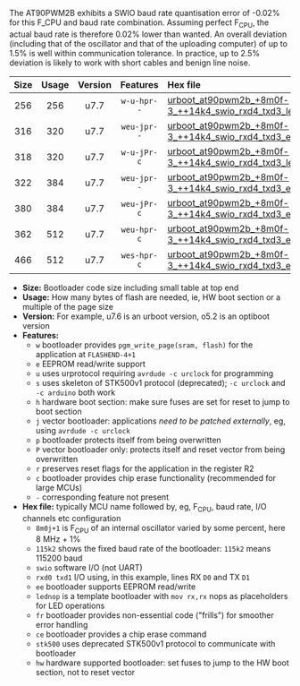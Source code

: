 The AT90PWM2B exhibits a SWIO baud rate quantisation error of -0.02% for this F_CPU and baud rate combination. Assuming perfect F<sub>CPU</sub>, the actual baud rate is therefore 0.02% lower than wanted. An overall deviation (including that of the oscillator and that of the uploading computer) of up to 1.5% is well within communication tolerance. In practice, up to 2.5% deviation is likely to work with short cables and benign line noise.

|Size|Usage|Version|Features|Hex file|
|:-:|:-:|:-:|:-:|:--|
|256|256|u7.7|`w-u-hpr--`|[urboot_at90pwm2b_+8m0f-3_++14k4_swio_rxd4_txd3_lednop_hw.hex](https://raw.githubusercontent.com/stefanrueger/urboot.hex/main/mcus/at90pwm2b/internal_oscillator/fcpu_+8m0f-3/br_++14k4/urboot_at90pwm2b_+8m0f-3_++14k4_swio_rxd4_txd3_lednop_hw.hex)|
|316|320|u7.7|`weu-jpr--`|[urboot_at90pwm2b_+8m0f-3_++14k4_swio_rxd4_txd3_ee.hex](https://raw.githubusercontent.com/stefanrueger/urboot.hex/main/mcus/at90pwm2b/internal_oscillator/fcpu_+8m0f-3/br_++14k4/urboot_at90pwm2b_+8m0f-3_++14k4_swio_rxd4_txd3_ee.hex)|
|318|320|u7.7|`w-u-jPr-c`|[urboot_at90pwm2b_+8m0f-3_++14k4_swio_rxd4_txd3_lednop_fr_ce.hex](https://raw.githubusercontent.com/stefanrueger/urboot.hex/main/mcus/at90pwm2b/internal_oscillator/fcpu_+8m0f-3/br_++14k4/urboot_at90pwm2b_+8m0f-3_++14k4_swio_rxd4_txd3_lednop_fr_ce.hex)|
|322|384|u7.7|`weu-jpr--`|[urboot_at90pwm2b_+8m0f-3_++14k4_swio_rxd4_txd3_ee_lednop.hex](https://raw.githubusercontent.com/stefanrueger/urboot.hex/main/mcus/at90pwm2b/internal_oscillator/fcpu_+8m0f-3/br_++14k4/urboot_at90pwm2b_+8m0f-3_++14k4_swio_rxd4_txd3_ee_lednop.hex)|
|380|384|u7.7|`weu-jPr-c`|[urboot_at90pwm2b_+8m0f-3_++14k4_swio_rxd4_txd3_ee_lednop_fr_ce.hex](https://raw.githubusercontent.com/stefanrueger/urboot.hex/main/mcus/at90pwm2b/internal_oscillator/fcpu_+8m0f-3/br_++14k4/urboot_at90pwm2b_+8m0f-3_++14k4_swio_rxd4_txd3_ee_lednop_fr_ce.hex)|
|362|512|u7.7|`weu-hpr-c`|[urboot_at90pwm2b_+8m0f-3_++14k4_swio_rxd4_txd3_ee_lednop_fr_ce_hw.hex](https://raw.githubusercontent.com/stefanrueger/urboot.hex/main/mcus/at90pwm2b/internal_oscillator/fcpu_+8m0f-3/br_++14k4/urboot_at90pwm2b_+8m0f-3_++14k4_swio_rxd4_txd3_ee_lednop_fr_ce_hw.hex)|
|466|512|u7.7|`wes-hpr-c`|[urboot_at90pwm2b_+8m0f-3_++14k4_swio_rxd4_txd3_ee_lednop_fr_ce_stk500_hw.hex](https://raw.githubusercontent.com/stefanrueger/urboot.hex/main/mcus/at90pwm2b/internal_oscillator/fcpu_+8m0f-3/br_++14k4/urboot_at90pwm2b_+8m0f-3_++14k4_swio_rxd4_txd3_ee_lednop_fr_ce_stk500_hw.hex)|

- **Size:** Bootloader code size including small table at top end
- **Usage:** How many bytes of flash are needed, ie, HW boot section or a multiple of the page size
- **Version:** For example, u7.6 is an urboot version, o5.2 is an optiboot version
- **Features:**
  + `w` bootloader provides `pgm_write_page(sram, flash)` for the application at `FLASHEND-4+1`
  + `e` EEPROM read/write support
  + `u` uses urprotocol requiring `avrdude -c urclock` for programming
  + `s` uses skeleton of STK500v1 protocol (deprecated); `-c urclock` and `-c arduino` both work
  + `h` hardware boot section: make sure fuses are set for reset to jump to boot section
  + `j` vector bootloader: applications *need to be patched externally*, eg, using `avrdude -c urclock`
  + `p` bootloader protects itself from being overwritten
  + `P` vector bootloader only: protects itself and reset vector from being overwritten
  + `r` preserves reset flags for the application in the register R2
  + `c` bootloader provides chip erase functionality (recommended for large MCUs)
  + `-` corresponding feature not present
- **Hex file:** typically MCU name followed by, eg, F<sub>CPU</sub>, baud rate, I/O channels etc configuration
  + `8m0j+1` is F<sub>CPU</sub> of an internal oscillator varied by some percent, here 8 MHz + 1%
  + `115k2` shows the fixed baud rate of the bootloader: `115k2` means 115200 baud
  + `swio` software I/O (not UART)
  + `rxd0 txd1` I/O using, in this example, lines RX `D0` and TX `D1`
  + `ee` bootloader supports EEPROM read/write
  + `lednop` is a template bootloader with `mov rx,rx` nops as placeholders for LED operations
  + `fr` bootloader provides non-essential code ("frills") for smoother error handling
  + `ce` bootloader provides a chip erase command
  + `stk500` uses deprecated STK500v1 protocol to communicate with bootloader
  + `hw` hardware supported bootloader: set fuses to jump to the HW boot section, not to reset vector
